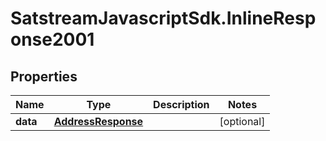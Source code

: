 # SatstreamJavascriptSdk.InlineResponse2001

## Properties
Name | Type | Description | Notes
------------ | ------------- | ------------- | -------------
**data** | [**AddressResponse**](AddressResponse.md) |  | [optional] 
